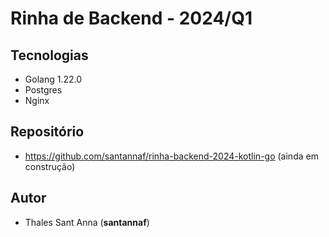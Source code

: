 # Rinha de Backend - 2024/Q1

## Tecnologias

- Golang 1.22.0
- Postgres
- Nginx

## Repositório

- https://github.com/santannaf/rinha-backend-2024-kotlin-go (ainda em construção)

## Autor

- Thales Sant Anna (**santannaf**)
